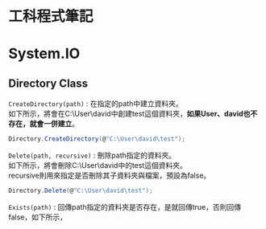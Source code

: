 # 工科程式筆記

# System.IO

## Directory Class

`CreateDirectory(path)` : 在指定的path中建立資料夾。<br>
如下所示，將會在C:\User\david中創建test這個資料夾，**如果User、david也不存在，就會一併建立**。
```csharp
Directory.CreateDirectory(@"C:\User\david\test");
```

`Delete(path, recursive)` : 刪除path指定的資料夾。<br>
如下所示，將會刪除C:\User\david中的test這個資料夾。<br>
recursive則用來指定是否刪除其子資料夾與檔案，預設為false。
```csharp
Directory.Delete(@"C:\User\david\test");
```

`Exists(path)` : 回傳path指定的資料夾是否存在，是就回傳true，否則回傳false，如下所示，